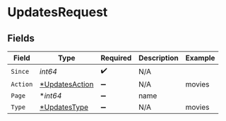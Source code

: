 # UpdatesRequest


## Fields

| Field                                                      | Type                                                       | Required                                                   | Description                                                | Example                                                    |
| ---------------------------------------------------------- | ---------------------------------------------------------- | ---------------------------------------------------------- | ---------------------------------------------------------- | ---------------------------------------------------------- |
| `Since`                                                    | *int64*                                                    | :heavy_check_mark:                                         | N/A                                                        |                                                            |
| `Action`                                                   | [*UpdatesAction](../../models/operations/updatesaction.md) | :heavy_minus_sign:                                         | N/A                                                        | movies                                                     |
| `Page`                                                     | **int64*                                                   | :heavy_minus_sign:                                         | name                                                       |                                                            |
| `Type`                                                     | [*UpdatesType](../../models/operations/updatestype.md)     | :heavy_minus_sign:                                         | N/A                                                        | movies                                                     |